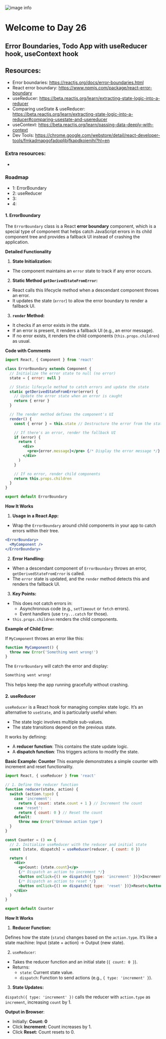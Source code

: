![image info](./welcome-day-26.png)

# Welcome to Day 26

## **Error Boundaries, Todo App with useReducer hook, useContext hook**

## Resources:

- Error boundaries: https://reactjs.org/docs/error-boundaries.html
- React error boundary: https://www.npmjs.com/package/react-error-boundary
- useReducer: https://beta.reactjs.org/learn/extracting-state-logic-into-a-reducer
- Comparing useState & useReducer: https://beta.reactjs.org/learn/extracting-state-logic-into-a-reducer#comparing-usestate-and-usereducer
- useContext: https://beta.reactjs.org/learn/passing-data-deeply-with-context
- Dev Tools: https://chrome.google.com/webstore/detail/react-developer-tools/fmkadmapgofadopljbjfkapdkoienihi?hl=en

### Extra resources:

-

### Roadmap

- 1: ErrorBoundary
- 2: useReducer
- 3:
- 4:

#### 1. ErrorBoundary

The `ErrorBoundary` class is a React **error boundary** component, which is a special type of component that helps catch JavaScript errors in its child component tree and provides a fallback UI instead of crashing the application.

**Detailed Functionality**

1. **State Initialization:**

- The component maintains an `error` state to track if any error occurs.

2. **Static Method `getDerivedStateFromError`:**

- React calls this lifecycle method when a descendant component throws an error.
- It updates the state (`error`) to allow the error boundary to render a fallback UI.

3. **`render` Method:**

- It checks if an error exists in the state.
- If an error is present, it renders a fallback UI (e.g., an error message).
- If no error exists, it renders the child components (`this.props.children`) as usual.

**Code with Comments**

```jsx
import React, { Component } from 'react'

class ErrorBoundary extends Component {
  // Initialize the error state to null (no error)
  state = { error: null }

  // Static lifecycle method to catch errors and update the state
  static getDerivedStateFromError(error) {
    // Update the error state when an error is caught
    return { error }
  }

  // The render method defines the component's UI
  render() {
    const { error } = this.state // Destructure the error from the state

    // If there's an error, render the fallback UI
    if (error) {
      return (
        <div>
          <pre>{error.message}</pre> {/* Display the error message */}
        </div>
      )
    }

    // If no error, render child components
    return this.props.children
  }
}

export default ErrorBoundary
```

**How It Works**

1. **Usage in a React App:**

- Wrap the `ErrorBoundary` around child components in your app to catch errors within their tree.

```jsx
<ErrorBoundary>
  <MyComponent />
</ErrorBoundary>
```

2. **Error Handling:**

- When a descendant component of `ErrorBoundary` throws an error, `getDerivedStateFromError` is called.
- The `error` state is updated, and the `render` method detects this and renders the fallback UI.

3. **Key Points:**

- This does not catch errors in:
  - Asynchronous code (e.g., `setTimeout` or `fetch` errors).
  - Event handlers (use `try...catch` for those).
- `this.props.children` renders the child components.

**Example of Child Error:**

If `MyComponent` throws an error like this:

```jsx
function MyComponent() {
  throw new Error('Something went wrong!')
}
```

The `ErrorBoundary` will catch the error and display:

```bash
Something went wrong!
```

This helps keep the app running gracefully without crashing.

#### 2. useReducer

`useReducer` is a React hook for managing complex state logic. It’s an alternative to `useState`, and is particularly useful when:

- The state logic involves multiple sub-values.
- The state transitions depend on the previous state.

It works by defining:

- A **reducer function**: This contains the state update logic.
- A **dispatch function**: This triggers actions to modify the state.

**Basic Example: Counter**
This example demonstrates a simple counter with increment and reset functionality.

```jsx
import React, { useReducer } from 'react'

// 1. Define the reducer function
function reducer(state, action) {
  switch (action.type) {
    case 'increment':
      return { count: state.count + 1 } // Increment the count
    case 'reset':
      return { count: 0 } // Reset the count
    default:
      throw new Error('Unknown action type')
  }
}

const Counter = () => {
  // 2. Initialize useReducer with the reducer and initial state
  const [state, dispatch] = useReducer(reducer, { count: 0 })

  return (
    <div>
      <p>Count: {state.count}</p>
      {/* Dispatch an action to increment */}
      <button onClick={() => dispatch({ type: 'increment' })}>Increment</button>
      {/* Dispatch an action to reset */}
      <button onClick={() => dispatch({ type: 'reset' })}>Reset</button>
    </div>
  )
}

export default Counter
```

**How It Works**

1. **Reducer Function:**

Defines how the state (`state`) changes based on the `action.type`.
It’s like a state machine: Input (state + action) → Output (new state).

2. `useReducer`:

- Takes the reducer function and an initial state (`{ count: 0 }`).
- Returns:
  - `state`: Current state value.
  - `dispatch`: Function to send actions (e.g., `{ type: 'increment' }`).

3. **State Updates:**

`dispatch({ type: 'increment' })` calls the reducer with `action.type` as `increment`, increasing `count` by 1.

**Output in Browser**:

- Initially: **Count: 0**
- Click **Increment:** Count increases by 1.
- Click **Reset:** Count resets to 0.
